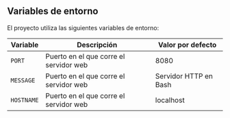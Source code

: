## Variables de entorno

El proyecto utiliza las siguientes variables de entorno:

| Variable | Descripción | Valor por defecto |
|----------|-------------|-------------------|
| `PORT`   | Puerto en el que corre el servidor web | 8080 |
| `MESSAGE`   | Puerto en el que corre el servidor web | Servidor HTTP en Bash |
| `HOSTNAME`   | Puerto en el que corre el servidor web | localhost |
